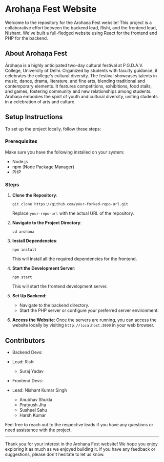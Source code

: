# Arohaṇa Fest Website

Welcome to the repository for the Arohaṇa Fest website! This project is a collaborative effort between the backend lead, Rishi, and the frontend lead, Nishant. We've built a full-fledged website using React for the frontend and PHP for the backend.

## About Arohaṇa Fest

Ārohaṇa is a highly anticipated two-day cultural festival at P.G.D.A.V. College, University of Delhi. Organized by students with faculty guidance, it celebrates the college's cultural diversity. The festival showcases talents in music, dance, drama, literature, and fine arts, blending traditional and contemporary elements. It features competitions, exhibitions, food stalls, and games, fostering community and new relationships among students. Ārohaṇa embodies the spirit of youth and cultural diversity, uniting students in a celebration of arts and culture.

## Setup Instructions

To set up the project locally, follow these steps:

### Prerequisites

Make sure you have the following installed on your system:

- Node.js
- npm (Node Package Manager)
- PHP

### Steps

1. **Clone the Repository**: 
   ```
   git clone https://github.com/your-forked-repo-url.git
   ```
   Replace `your-repo-url` with the actual URL of the repository.

2. **Navigate to the Project Directory**:
   ```
   cd arohana
   ```

3. **Install Dependencies**:
   ```
   npm install
   ```
   This will install all the required dependencies for the frontend.

4. **Start the Development Server**:
   ```
   npm start
   ```
   This will start the frontend development server.

5. **Set Up Backend**:
   - Navigate to the backend directory.
   - Start the PHP server or configure your preferred server environment.

6. **Access the Website**:
   Once the servers are running, you can access the website locally by visiting `http://localhost:3000` in your web browser.

## Contributors

- Backend Devs:
- Lead: Rishi 
     - Suraj Yadav

- Frontend Devs:
- Lead: Nishant Kumar Singh
     - Anubhav Shukla
     - Pratyush Jha
     - Susheel Sahu
     - Harsh Kumar 

Feel free to reach out to the respective leads if you have any questions or need assistance with the project.

---

Thank you for your interest in the Arohaṇa Fest website! We hope you enjoy exploring it as much as we enjoyed building it. If you have any feedback or suggestions, please don't hesitate to let us know.
